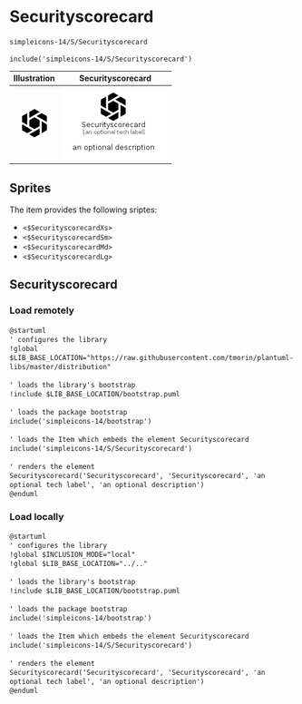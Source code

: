 # Securityscorecard


```text
simpleicons-14/S/Securityscorecard
```

```text
include('simpleicons-14/S/Securityscorecard')
```



| Illustration | Securityscorecard |
| :---: | :---: |
| ![illustration for Illustration](../../simpleicons-14/S/Securityscorecard.png) | ![illustration for Securityscorecard](../../simpleicons-14/S/Securityscorecard.Local.png) |



## Sprites
The item provides the following sriptes:

- `<$SecurityscorecardXs>`
- `<$SecurityscorecardSm>`
- `<$SecurityscorecardMd>`
- `<$SecurityscorecardLg>`





## Securityscorecard

### Load remotely
```plantuml
@startuml
' configures the library
!global $LIB_BASE_LOCATION="https://raw.githubusercontent.com/tmorin/plantuml-libs/master/distribution"

' loads the library's bootstrap
!include $LIB_BASE_LOCATION/bootstrap.puml

' loads the package bootstrap
include('simpleicons-14/bootstrap')

' loads the Item which embeds the element Securityscorecard
include('simpleicons-14/S/Securityscorecard')

' renders the element
Securityscorecard('Securityscorecard', 'Securityscorecard', 'an optional tech label', 'an optional description')
@enduml
```

### Load locally
```plantuml
@startuml
' configures the library
!global $INCLUSION_MODE="local"
!global $LIB_BASE_LOCATION="../.."

' loads the library's bootstrap
!include $LIB_BASE_LOCATION/bootstrap.puml

' loads the package bootstrap
include('simpleicons-14/bootstrap')

' loads the Item which embeds the element Securityscorecard
include('simpleicons-14/S/Securityscorecard')

' renders the element
Securityscorecard('Securityscorecard', 'Securityscorecard', 'an optional tech label', 'an optional description')
@enduml
```

